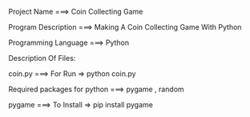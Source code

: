Project Name ===> Coin Collecting Game

Program Description ===> Making A Coin Collecting Game With Python

Programming Language ===> Python

Description Of Files:

coin.py ===> For Run => python coin.py

Required packages for python ===> pygame , random

pygame ===> To Install => pip install pygame
